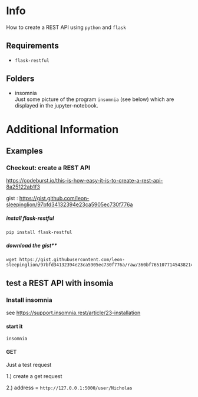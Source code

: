 # Info
How to create a REST API using `python` and `flask`

## Requirements
- `flask-restful`


## Folders
- insomnia <br>
  Just some picture of the program `insomnia` (see below) which are displayed in the jupyter-notebook.



# Additional Information
## Examples 
### Checkout: create a REST API
https://codeburst.io/this-is-how-easy-it-is-to-create-a-rest-api-8a25122ab1f3

gist : https://gist.github.com/leon-sleepinglion/97bfd34132394e23ca5905ec730f776a

##### install flask-restful
```
pip install flask-restful
```

##### download the gist**
```
wget https://gist.githubusercontent.com/leon-sleepinglion/97bfd34132394e23ca5905ec730f776a/raw/360bf7651077145438214455842de8d2390906cb/app.py
```


## test a REST API with insomia
### Install insomnia
see https://support.insomnia.rest/article/23-installation


#### start it
```
insomnia
```

#### GET
Just a test request

1.) create a get request

2.) address = ```http://127.0.0.1:5000/user/Nicholas```

